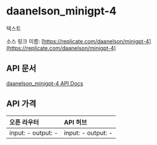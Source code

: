 # daanelson_minigpt-4

텍스트

소스 링크 이름: [https://replicate.com/daanelson/minigpt-4](https://replicate.com/daanelson/minigpt-4)

## API 문서

[daanelson_minigpt-4 API Docs](../apis/kr/daanelson_minigpt-4.md)

## API 가격

| 오픈 라우터 | API 허브 |
|:---|:---|
| input: - output: - | input: - output: - |
